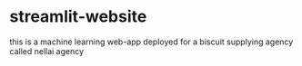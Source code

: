 # streamlit-website
this is a machine learning web-app deployed for a biscuit supplying agency called nellai agency
